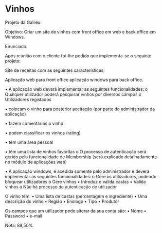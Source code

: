 # Vinhos

Projeto da Galileu

Objetivo: 
Criar um site de vinhos com front office em web e back office em Windows.

Enunciado:

Após reunião com o cliente foi-lhe pedido que implementa-se o seguinte projeto:

Site de receitas com as seguintes características:

Aplicação web para front office aplicação windows para back office.

• A aplicação web deverá implementar as seguintes funcionalidades:
  o Qualquer utilizador poderá pesquisar vinhos por diversos campos
  o Utilizadores registados
 
▪ colocam o vinho para posterior aceitação (por parte do administrador da aplicação)

▪ fazem comentários o vinho

▪ podem classificar os vinhos (rating)

▪ têm uma área pessoal

▪ têm uma lista de vinhos favoritas
  o O processo de autenticação será gerido pela funcionalidade de Membership (será explicado detalhadamente no módulo de aplicações web)

• A aplicação windows, é acedida somente pelo administrador e deverá implementar as seguintes funcionalidades:
  o Gere os utilizadores, podendo bloquear utilizadores
  o Gere vinhos
▪ Introduz e valida castas
▪ Valida vinhos
  o Não há processo de autenticação de utilizador
 
 O vinho têm:
  • Uma lista de castas (percentagem e ingrediente)
  • Uma descrição do vinho
  • Região
  • Enologo
  • Tipo
  • Produtor
 
Os campos que um utilizador pode alterar da sua conta são:
  • Nome
  • Password
  • e-mail

Nota: 88,50%
